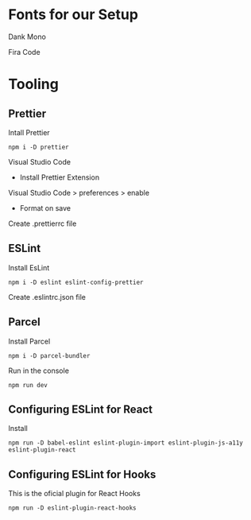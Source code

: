 # Fonts for our Setup

Dank Mono

Fira Code

# Tooling

## Prettier

Intall Prettier

```
npm i -D prettier
```

Visual Studio Code

- Install Prettier Extension

Visual Studio Code > preferences > enable

- Format on save

Create .prettierrc file

## ESLint

Install EsLint

```
npm i -D eslint eslint-config-prettier
```

Create .eslintrc.json file

## Parcel

Install Parcel

```
npm i -D parcel-bundler
```

Run in the console

```
npm run dev
```

## Configuring ESLint for React

Install

```
npm run -D babel-eslint eslint-plugin-import eslint-plugin-js-a11y eslint-plugin-react
```

## Configuring ESLint for Hooks

This is the oficial plugin for React Hooks

```
npm run -D eslint-plugin-react-hooks
```
